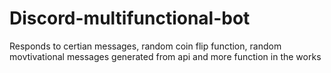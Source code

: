 # Discord-multifunctional-bot
Responds to certian messages, random coin flip function, random movtivational messages generated from api and more function in the works 
